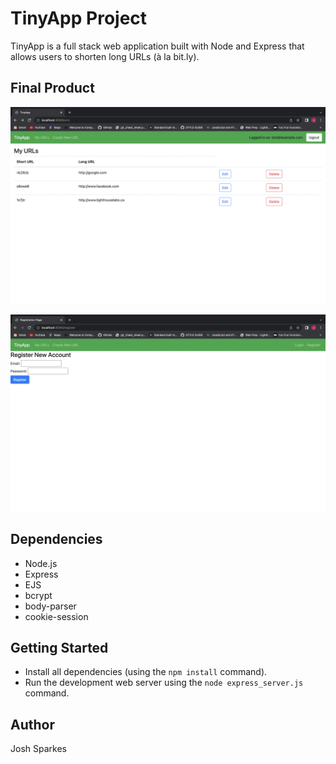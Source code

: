 # TinyApp Project

TinyApp is a full stack web application built with Node and Express that allows users to shorten long URLs (à la bit.ly).

## Final Product




!["screenshot of URLs page"](https://github.com/Sparkes21/tinyapp/blob/main/docs/urls-page%20copy.png)

!["screenshot of Registration page"](https://github.com/Sparkes21/tinyapp/blob/main/docs/register-page%20copy.png)


## Dependencies

- Node.js
- Express
- EJS
- bcrypt
- body-parser
- cookie-session


## Getting Started

- Install all dependencies (using the `npm install` command).
- Run the development web server using the `node express_server.js` command.

## Author

Josh Sparkes
